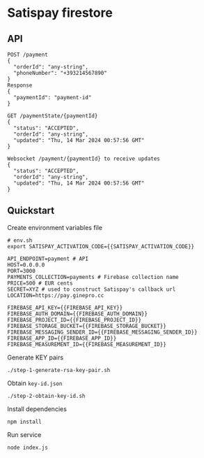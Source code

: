 Satispay firestore
==================

API
---
```
POST /payment
{
  "orderId": "any-string",
  "phoneNumber": "+393214567890"
}
Response
{
  "paymentId": "payment-id"
}

GET /paymentState/{paymentId}
{
  "status": "ACCEPTED",
  "orderId": "any-string",
  "updated": "Thu, 14 Mar 2024 00:57:56 GMT"
}

Websocket /payment/{paymentId} to receive updates
{
  "status": "ACCEPTED",
  "orderId": "any-string",
  "updated": "Thu, 14 Mar 2024 00:57:56 GMT"
}
```

Quickstart
----------

Create environment variables file
```
# env.sh
export SATISPAY_ACTIVATION_CODE={{SATISPAY_ACTIVATION_CODE}}

API_ENDPOINT=payment # API
HOST=0.0.0.0
PORT=3000 
PAYMENTS_COLLECTION=payments # Firebase collection name
PRICE=500 # EUR cents
SECRET=XYZ # used to construct Satispay's callback url
LOCATION=https://pay.ginepro.cc

FIREBASE_API_KEY={{FIREBASE_API_KEY}}
FIREBASE_AUTH_DOMAIN={{FIREBASE_AUTH_DOMAIN}}
FIREBASE_PROJECT_ID={{FIREBASE_PROJECT_ID}}
FIREBASE_STORAGE_BUCKET={{FIREBASE_STORAGE_BUCKET}}
FIREBASE_MESSAGING_SENDER_ID={{FIREBASE_MESSAGING_SENDER_ID}}
FIREBASE_APP_ID={{FIREBASE_APP_ID}}
FIREBASE_MEASUREMENT_ID={{FIREBASE_MEASUREMENT_ID}}
```
Generate KEY pairs
```
./step-1-generate-rsa-key-pair.sh
```
Obtain `key-id.json`
```
./step-2-obtain-key-id.sh
```
Install dependencies
```
npm install
```
Run service
```
node index.js
```